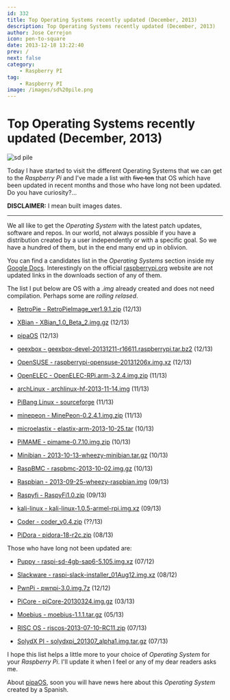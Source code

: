 ```yaml
---
id: 332
title: Top Operating Systems recently updated (December, 2013)
description: Top Operating Systems recently updated (December, 2013)
author: Jose Cerrejon
icon: pen-to-square
date: 2013-12-18 13:22:40
prev: /
next: false
category:
    - Raspberry PI
tag:
    - Raspberry PI
image: /images/sd%20pile.png
---
```


# Top Operating Systems recently updated (December, 2013)

![sd pile](/images/sd%20pile.png)

Today I have started to visit the different Operating Systems that we can get to the _Raspberry Pi_ and I've made a list with ~~five ten~~ that OS which have been updated in recent months and those who have long not been updated. Do you have curiosity?...

**DISCLAIMER:** I mean built images dates.

---

We all like to get the _Operating System_ with the latest patch updates, software and repos. In our world, not always possible if you have a distribution created by a user independently or with a specific goal. So we have a hundred of them, but in the end many end up in oblivion.

You can find a candidates list in the _Operating Systems_ section inside my [Google Docs](https://goo.gl/Iwhbq). Interestingly on the official [raspberrypi.org](https://www.raspberrypi.org/downloads) website are not updated links in the downloads section of any of them.

The list I put below are OS with a _.img_ already created and does not need compilation. Perhaps some are _rolling relased_.

-   [RetroPie - RetroPieImage_ver1.9.1.zip](https://blog.petrockblock.com/?wpdmdl=17) (12/13)

-   [XBian - XBian_1.0_Beta_2.img.gz](https://sourceforge.net/projects/xbian/files/release/XBian_1.0_Beta_2.img.gz/download) (12/13)

-   [pipaOS](https://pipaos.mitako.eu) (12/13)

-   [geexbox - geexbox-devel-20131211-r16611.raspberrypi.tar.bz2](https://download.geexbox.org/snapshots/geexbox-xbmc-bcm2708-raspberrypi/latest/binaries.raspberrypi/geexbox-devel-20131211-r16611.raspberrypi.tar.bz2) (12/13)

-   [OpenSUSE - raspberrypi-opensuse-20131206x.img.xz](https://www.zq1.de/~bernhard/linux/opensuse/raspberrypi-opensuse-20131206x.img.xz) (12/13)

-   [OpenELEC - OpenELEC-RPi.arm-3.2.4.img.zip](https://resources.pichimney.com/OpenELEC/official_images/OpenELEC-RPi.arm-3.2.4.img.zip) (11/13)

-   [archLinux - archlinux-hf-2013-11-14.img](https://archlinuxarm.org/os/ArchLinuxARM-rpi-latest.zip) (11/13)

-   [PiBang Linux - sourceforge](https://sourceforge.net/projects/pibang/files/?source=navbar) (11/13)

-   [minepeon - MinePeon-0.2.4.1.img.zip](https://sourceforge.net/projects/minepeon/files/release/MinePeon-0.2.4.1.img.zip/download) (11/13)

-   [microelastix - elastix-arm-2013-10-25.tar](https://sourceforge.net/projects/elastix/files/elastix-arm-2013-10-25.tar/download) (10/13)

-   [PiMAME - pimame-0.7.10.img.zip](https://sourceforge.net/projects/pimame/files/pimame-0.7.10.img.zip/download) (10/13)

-   [Minibian - 2013-10-13-wheezy-minibian.tar.gz](https://minibianpi.wordpress.com) (10/13)

-   [RaspBMC - raspbmc-2013-10-02.img.gz]() (10/13)

-   [Raspbian - 2013-09-25-wheezy-raspbian.img](https://downloads.raspberrypi.org/raspbian_latest) (09/13)

-   [Raspyfi - RaspyFi1.0.zip](https://sourceforge.net/projects/raspyfi/files/1.0/RaspyFi1.0.zip/download) (09/13)

-   [kali-linux - kali-linux-1.0.5-armel-rpi.img.xz](https://cdimage.kali.org/kali-images/kali-1.0.5/kali-linux-1.0.5-armel-rpi.img.xz) (09/13)

-   [Coder - coder_v0.4.zip](https://storage.googleapis.com/coder-images/coder_v0.4.zip) (??/13)

-   [PiDora - pidora-18-r2c.zip](https://downloads.raspberrypi.org/pidora_latest) (08/13)

Those who have long not been updated are:

-   [Puppy - raspi-sd-4gb-sap6-5.105.img.xz](https://distro.ibiblio.org/quirky/arm/test/raspi-sap6-5.105-alpha4/raspi-sd-4gb-sap6-5.105.img.xz) (07/12)

-   [Slackware - raspi-slack-installer_01Aug12.img.xz](https://www.daves-collective.co.uk/raspi/images/raspi-slack-installer_01Aug12.img.xz) (08/12)

-   [PwnPi - pwnpi-3.0.img.7z](https://sourceforge.net/projects/pwnpi/files/pwnpi-3.0.img.7z/download) (12/12)

-   [PiCore - piCore-20130324.img.gz](https://distro.ibiblio.org/tinycorelinux/4.x/armv6/piCore-20130324.img.gz) (03/13)

-   [Moebius - moebius-1.1.1.tar.gz](https://sourceforge.net/projects/moebiuslinux/files/raspberry.stable/moebius-1.1.1.tar.gz/download) (05/13)

-   [RISC OS - riscos-2013-07-10-RC11.zip](https://downloads.raspberrypi.org/riscos_latest) (07/13)

-   [SolydX PI - solydxpi_201307_alpha1.img.tar.gz](https://downloads.solydxk.com/dev/solydxpi_201307_alpha1.img.tar.gz) (07/13)

I hope this list helps a little more to your choice of _Operating System_ for your _Raspberry Pi_. I'll update it when I feel or any of my dear readers asks me.

About [pipaOS](https://pipaos.mitako.eu), soon you will have news here about this _Operating System_ created by a Spanish.

